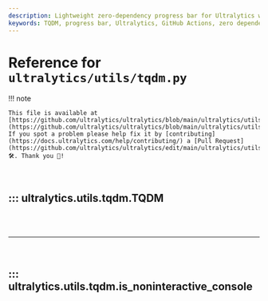 ```yaml
---
description: Lightweight zero-dependency progress bar for Ultralytics with rich-style displays, GitHub Actions support, and comprehensive formatting options.
keywords: TQDM, progress bar, Ultralytics, GitHub Actions, zero dependencies, rich style, download progress, training progress, Unicode blocks
---
```


# Reference for `ultralytics/utils/tqdm.py`

!!! note

    This file is available at [https://github.com/ultralytics/ultralytics/blob/main/ultralytics/utils/tqdm.py](https://github.com/ultralytics/ultralytics/blob/main/ultralytics/utils/tqdm.py). If you spot a problem please help fix it by [contributing](https://docs.ultralytics.com/help/contributing/) a [Pull Request](https://github.com/ultralytics/ultralytics/edit/main/ultralytics/utils/tqdm.py) 🛠️. Thank you 🙏!

<br>

## ::: ultralytics.utils.tqdm.TQDM

<br><br><hr><br>

## ::: ultralytics.utils.tqdm.is_noninteractive_console

<br><br>
